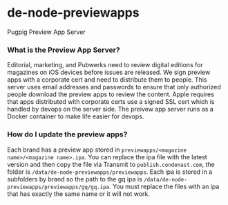 # de-node-previewapps
Pugpig Preview App Server

### What is the Preview App Server?

Editorial, marketing, and Pubwerks need to review digital editions for magazines on iOS devices before issues are released. We sign preview apps with a corporate cert and need to distribute them to people. This server uses email addresses and passwords to ensure that only authorized people download the preview apps to review the content. Apple requires that apps distributed with corporate certs use a signed SSL cert which is handled by devops on the server side. The preivew app server runs as a Docker container to make life easier for devops.

### How do I update the preview apps?

Each brand has a preview app stored in `previewapps/<magazine name>/<magazine name>.ipa`. You can replace the ipa file with the latest version and then copy the file via Transmit to `publish.condenast.com`, the folder is `/data/de-node-previewapps/previewapps`. Each ipa is stored in a subfolders by brand so the path to the gq ipa is `/data/de-node-previewapps/previewapps/gq/gq.ipa`. You must replace the files with an ipa that has exactly the same name or it will not work.
